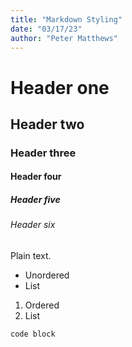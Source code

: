 ```yaml
---
title: "Markdown Styling"
date: "03/17/23"
author: "Peter Matthews"
---
```


# Header one

## Header two

### Header three

#### Header four

##### Header five

###### Header six

Plain text.

- Unordered
- List

1. Ordered
2. List

```py
code block
```
